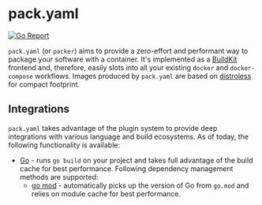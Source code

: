 # pack.yaml
[![Go Report](https://goreportcard.com/badge/github.com/EricHripko/pack.yaml)](https://goreportcard.com/report/github.com/EricHripko/pack.yaml)

`pack.yaml` (or `packer`) aims to provide a zero-effort and performant way
to package your software with a container. It's implemented as a
[BuildKit](https://github.com/moby/buildkit) frontend and, therefore,
easily slots into all your existing `docker` and `docker-compose` workflows.
Images produced by `pack.yaml` are based on
[distroless](https://github.com/GoogleContainerTools/distroless) for compact
footprint.

## Integrations

`pack.yaml` takes advantage of the plugin system to provide deep integrations
with various language and build ecosystems. As of today, the following
functionality is available:

- [Go](https://golang.org/) - runs `go build` on your project and takes full
  advantage of the build cache for best performance. Following dependency
  management methods are supported:
  - [go mod](https://golang.org/ref/mod) - automatically picks up the version
    of Go from `go.mod` and relies on module cache for best performance.
